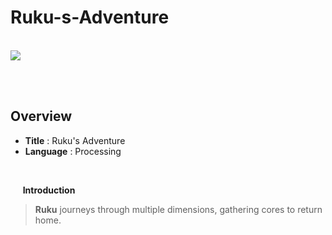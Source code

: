 # Ruku-s-Adventure

<br>


<img src="https://github.com/user-attachments/assets/e400fa90-ce8a-49ed-a4c7-93559c45c589">

<br><br>


## Overview
- **Title** : Ruku's Adventure
- **Language** : Processing

<br>

&nbsp;&nbsp;&nbsp;&nbsp; **Introduction**
> **Ruku** journeys through multiple dimensions, gathering cores to return home.</p>
